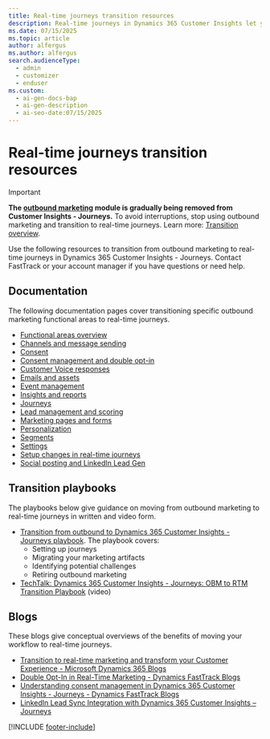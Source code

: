 ```yaml
---
title: Real-time journeys transition resources
description: Real-time journeys in Dynamics 365 Customer Insights let you modernize your marketing. Explore resources and playbooks to guide your transition.
ms.date: 07/15/2025
ms.topic: article
author: alfergus
ms.author: alfergus
search.audienceType:
  - admin
  - customizer
  - enduser
ms.custom:
  - ai-gen-docs-bap
  - ai-gen-description
  - ai-seo-date:07/15/2025
---
```


# Real-time journeys transition resources

> [!IMPORTANT]
> **The [outbound marketing](user-guide.md) module is gradually being removed from Customer Insights - Journeys.** To avoid interruptions, stop using outbound marketing and transition to real-time journeys. Learn more: [Transition overview](transition-overview.md).

Use the following resources to transition from outbound marketing to real-time journeys in Dynamics 365 Customer Insights - Journeys. Contact FastTrack or your account manager if you have questions or need help.

## Documentation

The following documentation pages cover transitioning specific outbound marketing functional areas to real-time journeys.

- [Functional areas overview](transition-walkthrough-functional.md)
- [Channels and message sending](transition-walkthrough-channels.md)
- [Consent](transition-walkthrough-consent.md)
- [Consent management and double opt-in](real-time-marketing-consent-transition.md)
- [Customer Voice responses](transition-walkthrough-customer-voice.md)
- [Emails and assets](transition-walkthrough-email.md)
- [Event management](transition-walkthrough-events.md)
- [Insights and reports](transition-walkthrough-insights.md)
- [Journeys](transition-walkthrough-journeys.md)
- [Lead management and scoring](transition-walkthrough-leads.md)
- [Marketing pages and forms](transition-walkthrough-forms.md)
- [Personalization](transition-walkthrough-personalization.md)
- [Segments](transition-walkthrough-segments.md)
- [Settings](transition-settings.md)
- [Setup changes in real-time journeys](transition-walkthrough-setup.md)
- [Social posting and LinkedIn Lead Gen](transition-walkthrough-social-posts.md)

## Transition playbooks

The playbooks below give guidance on moving from outbound marketing to real-time journeys in written and video form.

- [Transition from outbound to Dynamics 365 Customer Insights - Journeys playbook](https://community.dynamics.com/blogs/post/?postid=1b4394d5-7764-4484-aba9-c7f972292c10). The playbook covers:
    - Setting up journeys
    - Migrating your marketing artifacts
    - Identifying potential challenges
    - Retiring outbound marketing
- [TechTalk: Dynamics 365 Customer Insights - Journeys: OBM to RTM Transition Playbook](/shows/dynamics-365-fasttrack-architecture-insights/dynamics-365-marketing-obm-to-rtm-transition-playbook) (video)

## Blogs

These blogs give conceptual overviews of the benefits of moving your workflow to real-time journeys.

- [Transition to real-time marketing and transform your Customer Experience - Microsoft Dynamics 365 Blogs](https://cloudblogs.microsoft.com/dynamics365/it/2023/07/18/transition-to-real-time-marketing-and-transform-your-customer-experience/)
- [Double Opt-In in Real-Time Marketing - Dynamics FastTrack Blogs](https://community.dynamics.com/blogs/post/?postid=24df8cbc-5724-4734-b898-24cfe57d3c33)
- [Understanding consent management in Dynamics 365 Customer Insights - Journeys - Dynamics FastTrack Blogs](https://community.dynamics.com/blogs/post/?postid=8b2a4ee8-1069-ee11-a81c-000d3a7a1a66)
- [LinkedIn Lead Sync Integration with Dynamics 365 Customer Insights – Journeys](https://community.dynamics.com/blogs/post/?postid=fb6ed89f-67a1-ef11-8a69-7c1e520b1f9b)

[!INCLUDE [footer-include](./includes/footer-banner.md)]
